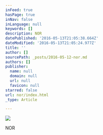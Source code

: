 ```yaml
---
inFeed: true
hasPage: true
inNav: false
inLanguage: null
keywords: []
description: NOR
datePublished: '2016-05-13T21:05:38.664Z'
dateModified: '2016-05-13T21:05:24.977Z'
title: ''
author: []
sourcePath: _posts/2016-05-12-nor.md
authors: []
publisher:
  name: null
  domain: null
  url: null
  favicon: null
starred: false
url: nor/index.html
_type: Article

---
```

![](https://the-grid-user-content.s3-us-west-2.amazonaws.com/4d8404b7-2423-4774-885f-cada8a0782d6.jpg)

NOR
